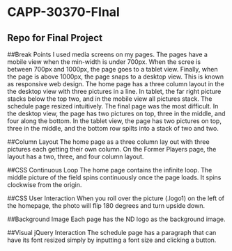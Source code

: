 CAPP-30370-FInal
================

Repo for Final Project
--------

##Break Points
I used media screens on my pages. The pages have a mobile view when the min-width is 
under 700px. When the scree is between 700px and 1000px, the page goes to a tablet view. Finally, when the page is 
above 1000px, the page snaps to a desktop view. This is known as responsive web design. The home page has a three column 
layout in the the desktop view with three pictures in a line. In tablet, the far right picture stacks below the top two,
and in the mobile view all pictures stack. The schedule page resized intuitively. The final page was the most
difficult. In the desktop view, the page has two pictures on top, three in the middle, and four along the bottom.
In the tablet view, the page has two pictures on top, three in the middle, and the bottom row spilts into a stack 
of two and two.

##Column Layout
The home page as a three column lay out with three pictures each getting their own column. On the Former Players page,
the layout has a two, three, and four column layout.

##CSS Continuous Loop
The home page contains the infinite loop.  The middle picture of the field spins continuously once the page 
loads. It spins clockwise from the origin. 

##CSS User Interaction
When you roll over the picture (.logo1) on the left of the homepage, the photo will flip 180 degrees and turn 
upside down.

##Background Image
Each page has the ND logo as the background image. 

##Visual jQuery Interaction
The schedule page has a paragraph that can have its font resized simply by inputting a font size and clicking a
button. 
